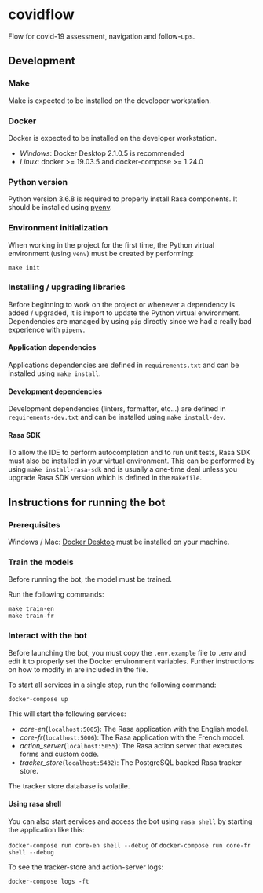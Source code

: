 # covidflow

Flow for covid-19 assessment, navigation and follow-ups.

## Development

### Make

Make is expected to be installed on the developer workstation.

### Docker

Docker is expected to be installed on the developer workstation.

- _Windows_: Docker Desktop 2.1.0.5 is recommended
- _Linux_: docker >= 19.03.5 and docker-compose >= 1.24.0

### Python version

Python version 3.6.8 is required to properly install Rasa components. It should be installed using [pyenv](https://github.com/pyenv/pyenv).

### Environment initialization

When working in the project for the first time, the Python virtual environment (using `venv`) must be created by performing:

`make init`

### Installing / upgrading libraries

Before beginning to work on the project or whenever a dependency is added / upgraded, it is import to update the Python virtual environment. Dependencies are managed by using `pip` directly since we had a really bad experience with `pipenv`.

#### Application dependencies

Applications dependencies are defined in `requirements.txt` and can be installed using `make install`.

#### Development dependencies

Development dependencies (linters, formatter, etc...) are defined in `requirements-dev.txt` and can be installed using `make install-dev`.

#### Rasa SDK

To allow the IDE to perform autocompletion and to run unit tests, Rasa SDK must also be installed in your virtual environment. This can be performed by using `make install-rasa-sdk` and is usually a one-time deal unless you upgrade Rasa SDK version which is defined in the `Makefile`.

## Instructions for running the bot

### Prerequisites

Windows / Mac: [Docker Desktop](https://www.docker.com/products/docker-desktop) must be installed on your machine.

### Train the models

Before running the bot, the model must be trained.

Run the following commands:

```
make train-en
make train-fr
```

### Interact with the bot

Before launching the bot, you must copy the `.env.example` file to `.env` and edit it to properly set the Docker environment variables. Further instructions on how to modify in are included in the file.

To start all services in a single step, run the following command:

```
docker-compose up
```

This will start the following services:

- _core-en_(`localhost:5005`): The Rasa application with the English model.
- _core-fr_(`localhost:5006`): The Rasa application with the French model.
- _action_server_(`localhost:5055`): The Rasa action server that executes forms and custom code.
- _tracker_store_(`localhost:5432`): The PostgreSQL backed Rasa tracker store.

The tracker store database is volatile.

#### Using rasa shell

You can also start services and access the bot using `rasa shell` by starting the application like this:

`docker-compose run core-en shell --debug` or `docker-compose run core-fr shell --debug`

To see the tracker-store and action-server logs:

`docker-compose logs -ft`
